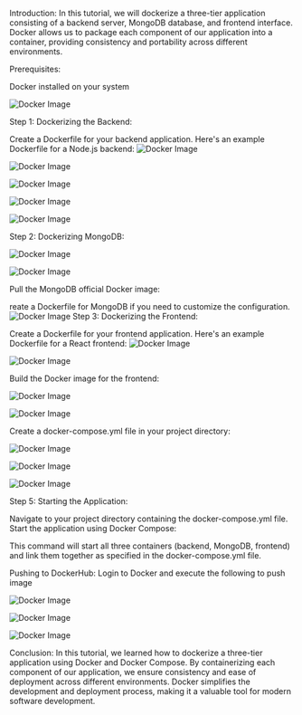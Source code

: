 Introduction:
In this tutorial, we will dockerize a three-tier application consisting of a backend server, MongoDB database, and frontend interface. Docker allows us to package each component of our application into a container, providing consistency and portability across different environments.

Prerequisites:

Docker installed on your system

![Docker Image](/docker1.jpg)


Step 1: Dockerizing the Backend:

Create a Dockerfile for your backend application. Here's an example Dockerfile for a Node.js backend:
![Docker Image](/images/docker3.jpg)

![Docker Image](/images/docker5.jpg)


![Docker Image](/images/docker7.jpg)

![Docker Image](/images/docker10.jpg)



![Docker Image](/images/docker14.jpg)

Step 2: Dockerizing MongoDB:

![Docker Image](/images/docker11.jpg)

![Docker Image](/images/docker12.jpg)




Pull the MongoDB official Docker image:

reate a Dockerfile for MongoDB if you need to customize the configuration.
![Docker Image](/images/docker13.jpg)
Step 3: Dockerizing the Frontend:

Create a Dockerfile for your frontend application. Here's an example Dockerfile for a React frontend:
![Docker Image](/images/docker15.jpg)

![Docker Image](/images/docker16.jpg)

Build the Docker image for the frontend:

![Docker Image](/images/docker17.jpg)

![Docker Image](/images/docker18.jpg)

Create a docker-compose.yml file in your project directory:

![Docker Image](/images/docker19.jpg)

![Docker Image](/images/docker20.jpg)

![Docker Image](/images/docker21.jpg)

Step 5: Starting the Application:

Navigate to your project directory containing the docker-compose.yml file.
Start the application using Docker Compose:

This command will start all three containers (backend, MongoDB, frontend) and link them together as specified in the docker-compose.yml file.

Pushing to DockerHub:
Login to Docker and execute the following to push image

![Docker Image](/images/docker24.jpg)

![Docker Image](/images/docker25.jpg)

![Docker Image](/images/docker27.jpg)

Conclusion:
In this tutorial, we learned how to dockerize a three-tier application using Docker and Docker Compose. By containerizing each component of our application, we ensure consistency and ease of deployment across different environments. Docker simplifies the development and deployment process, making it a valuable tool for modern software development.
